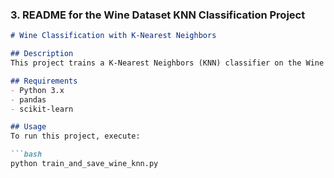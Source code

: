 
### 3. README for the Wine Dataset KNN Classification Project

```markdown
# Wine Classification with K-Nearest Neighbors

## Description
This project trains a K-Nearest Neighbors (KNN) classifier on the Wine dataset. The script first saves the dataset to a CSV file and then performs data splitting, model training, and evaluation.

## Requirements
- Python 3.x
- pandas
- scikit-learn

## Usage
To run this project, execute:

```bash
python train_and_save_wine_knn.py

